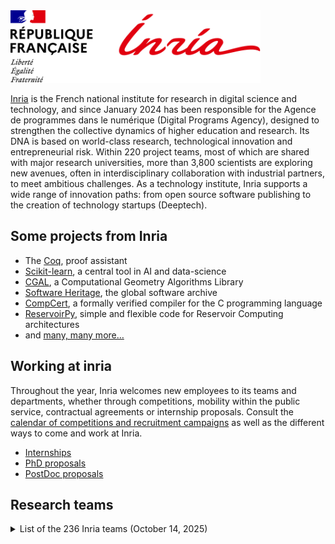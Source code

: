 <img src="https://raw.githubusercontent.com/INRIA/.github/main/profile/Inria.svg" width="400">

[Inria](https://www.inria.fr/en) is the French national institute for research in digital science and technology, and since January 2024 has been responsible for the Agence de programmes dans le numérique (Digital Programs Agency), designed to strengthen the collective dynamics of higher education and research. Its DNA is based on world-class research, technological innovation and entrepreneurial risk. Within 220 project teams, most of which are shared with major research universities, more than 3,800 scientists are exploring new avenues, often in interdisciplinary collaboration with industrial partners, to meet ambitious challenges. As a technology institute, Inria supports a wide range of innovation paths: from open source software publishing to the creation of technology startups (Deeptech). 

## Some projects from Inria

* The [Coq](https://coq.inria.fr/), proof assistant
* [Scikit-learn](https://scikit-learn.fondation-inria.fr/home/), a central tool in AI and data-science
* [CGAL](https://www.inria.fr/en/open-source-software-library-cgal-computational-geometry), a Computational Geometry Algorithms Library
* [Software Heritage](https://www.inria.fr/en/software-heritage-global-software-archive), the global software archive
* [CompCert](https://www.inria.fr/en/compcert-software-program-receives-prestigious-award), a formally verified compiler for the C programming language
* [ReservoirPy](https://github.com/reservoirpy/reservoirpy), simple and flexible code for Reservoir Computing architectures
* and [many, many more…](https://www.inria.fr/en/research-and-innovation)

## Working at inria

Throughout the year, Inria welcomes new employees to its teams and departments, whether through competitions, mobility within the public service, contractual agreements or internship proposals. Consult the [calendar of competitions and recruitment campaigns](https://www.inria.fr/en/latest-recruitment-news) as well as the different ways to come and work at Inria.

* [Internships](https://jobs.inria.fr/public/classic/en/offres?filtre=stage)
* [PhD proposals](https://jobs.inria.fr/public/classic/en/offres?filtre=doctorants)
* [PostDoc proposals](https://jobs.inria.fr/public/classic/en/offres?filtre=posts-doc)

## Research teams

<details>

<summary>List of the 236 Inria teams (October 14, 2025)</summary>

- [ABS](https://www.inria.fr/en/abs) - Algorithms - Biology - Structure
- [ACENTAURI](https://www.inria.fr/en/acentauri) - Artificial intelligence and efficient algorithms for autonomus robotics
- [ACUMES](https://www.inria.fr/en/acumes) - Analysis and Control of Unsteady Models for Engineering Sciences
- [AGORA](https://www.inria.fr/en/agora) - Wireless Networks for Digital Cities
- [AIO](https://www.inria.fr/en/aio) - Dependable Networking, Low-Power Wireless and Micro-Robotics
- [AIRSEA](https://www.inria.fr/en/airsea) - Mathematics and computing applied to oceanic and atmospheric flows
- [AISTROSIGHT](https://www.inria.fr/en/aistrosight) - Viewing neuron-astrocyte pharmacology through digital sciences
- [ALMANACH](https://www.inria.fr/en/almanach) - Automatic Language Modelling and Analysis & Computational Humanities
- [ALPINES](https://www.inria.fr/en/alpines) - Algorithms and parallel tools for integrated numerical simulations
- [ANANKE](https://www.inria.fr/en/ananke) - Analysis And Numerics of physical-Knowledge-based Estimation
- [ANGE](https://www.inria.fr/en/ange) - Numerical Analysis, Geophysics and Environment
- [ANGUS](https://www.inria.fr/en/angus) - Adaptive modelling and numerical simulations for governing equations with underlying structures
- [ANTIQUE](https://www.inria.fr/en/antique) - Static Analysis by Abstract Interpretation
- [ARAMIS](https://www.inria.fr/en/aramis) - Algorithms, models and methods for images and signals of the human brain
- [ARCHES](https://www.inria.fr/en/arches) - AI Research for Climate Change and Environmental Sustainability
- [ARGO](https://www.inria.fr/en/argo) - Learning, graphs and distributed optimization
- [AROMATH](https://www.inria.fr/en/aromath) - AlgebRa, geOmetry, Modeling and AlgoriTHms
- [ARTISHAU](https://www.inria.fr/en/artishau) - ARTificial Intelligence: Security, trutHfulness, and AUdit
- [ASCII](https://www.inria.fr/en/ascii) - Analysis of Stochastic Cooperative Intelligent Interactions
- [ASTRA](https://www.inria.fr/en/astra) - Automated and Safe TRAnsportation systems
- [ASTRAL](https://www.inria.fr/en/astral) - Advanced StatisTical infeRence And controL
- [ATLANTIS](https://www.inria.fr/en/atlantis) - modeling and numerical methods for computATionaL wave-mAtter iNteracTIons at the nanoScale
- [AUCTUS](https://www.inria.fr/en/auctus) - Robots for Humans at work
- [AVALON](https://www.inria.fr/en/avalon) - Algorithms and Software Architectures for Distributed and HPC Platforms
- [AVIZ](https://www.inria.fr/en/aviz) - Analysis and VIsualiZation
- [BENAGIL](https://www.inria.fr/en/benagil) - Efficient and safe distributed systems
- [BIOTIC](https://www.inria.fr/en/biotic) - Computational and Theoretical Biology
- [BIOVISION](https://www.inria.fr/en/biovision) - Biologically plausible Integrative mOdels of the Visual system : towards synergIstic Solutions for visually-Impaired people and artificial visiON
- [BIVWAC](https://www.inria.fr/en/bivwac) - Building Immersive Visualizations for Welfare, Awareness, and Comprehension
- [BONUS](https://www.inria.fr/en/bonus) - Big Optimization aNd Ultra-Scale Computing
- [BOOST](https://www.inria.fr/en/boost) - Bio-informed mOnitoring & Optimization for enhanced Sport & healTh
- [BOREAL](https://www.inria.fr/en/boreal) - Knowledge Representation and Rule-Based Languages for Reasoning on Data
- [CAGE](https://www.inria.fr/en/cage) - Control and Geometry
- [CAGIRE](https://www.inria.fr/en/cagire) - Computational AGility for internal flows sImulations and compaRisons with Experiments
- [CALISTO](https://www.inria.fr/en/calisto) - Stochastic Approaches for Complex Flows and Environment
- [CAMBIUM](https://www.inria.fr/en/cambium) - Programming languages: type systems, concurrency, proofs of programs
- [CAMIN](https://www.inria.fr/en/camin) - Control of Artificial Movement & Intuitive Neuroprosthesis
- [CAMUS](https://www.inria.fr/en/camus) - Compilation for multi-processor and multi-core architectures
- [CANARI](https://www.inria.fr/en/canari) - Cryptography ANalysis and ARIthmetic
- [CAPSULE](https://www.inria.fr/en/capsule) - Applied Cryptography and Implementation Security
- [CARAMBA](https://www.inria.fr/en/caramba) - Cryptology, arithmetic : algebraic methods for better algorithms
- [CARDAMOM](https://www.inria.fr/en/cardamom) - Certified Adaptive discRete moDels for robust simulAtions of CoMplex flOws with Moving fronts
- [CARMEN](https://www.inria.fr/en/carmen) - Modélisation et calculs pour l'électrophysiologie cardiaque
- [CASCADE](https://www.inria.fr/en/cascade) - Construction and Analysis of Systems for Confidentiality and Authenticity of Data and Entities
- [CASH](https://www.inria.fr/en/cash) - Compilation and Analyses for Software and Hardware
- [CASTING](https://www.inria.fr/en/casting) - Cancer dynAmicS, adapTation and modelING
- [CASTOR](https://www.inria.fr/en/castor) - Control for plAsma inSTability, Optimization and model Reduction
- [CEDAR](https://www.inria.fr/en/cedar) - Rich Data Exploration at Cloud Scale
- [CELESTE](https://www.inria.fr/en/celeste) - mathematical statistics and learning
- [CHROMA](https://www.inria.fr/en/chroma) - Cooperative and Human-aware Robot Navigation in Dynamic Environments
- [COMBO](https://www.inria.fr/en/combo) - Computer and Biomechanics –> Out-of-the-Lab
- [COMETE](https://www.inria.fr/en/comete) - Privacy, Fairness and Robustness in Information Management
- [COMMEDIA](https://www.inria.fr/en/commedia) - Computational mathematics for bio-medical applications
- [COMPACT](https://www.inria.fr/en/compact) - COMPression of mAssively produCed visual daTa
- [COMPO](https://www.inria.fr/en/compo) - COMPutational pharmacology and clinical Oncology
- [CONCACE](https://www.inria.fr/en/concace) - Numerical and Parallel Composability for High Performance Computing
- [CONVECS](https://www.inria.fr/en/convecs) - Construction of verified concurrent systems
- [COPHY](https://www.inria.fr/en/cophy) - Computation, Cognition and Neurophysiology
- [CORSE](https://www.inria.fr/en/corse) - Compiler Optimization and Run-time SystEms
- [COSMIQ](https://www.inria.fr/en/cosmiq) - Code-based Cryptology, Symmetric Cryptology and Quantum Information
- [CRAFT](https://www.inria.fr/en/craft) - Computational design and fabRicAtion of FuncTional artefacts
- [CRONOS](https://www.inria.fr/en/cronos) - Computational modelling of brain dynamical networks
- [CTRL-A](https://www.inria.fr/en/ctrl) - Control for safe Autonomic computing systems
- [D-DAL](https://www.inria.fr/en/d-dal) - Data : Dynamics Algorithmics and Logics
- [DANCE](https://www.inria.fr/en/dance) - Dynamics and Control of Networks
- [DATAMOVE](https://www.inria.fr/en/datamove) - Data Aware Large Scale Computing
- [DATASHAPE](https://www.inria.fr/en/datashape) - Understanding the shape of data
- [DATAVERS](https://www.inria.fr/en/datavers) - From health Data universe to advances in statistical learning
- [DEDUCTEAM](https://www.inria.fr/en/deducteam) - DEDUCTEAM
- [DEFROST](https://www.inria.fr/en/defrost) - DEFormable Robotics SofTware
- [DEVINE](https://www.inria.fr/index%2ephp/en/devine) - DEpendable distributed systems: formal VerificatIoN made Efficient
- [DIANA](https://www.inria.fr/en/diana) - Design, Implementation and Analysis of Networking Architectures
- [DISCO](https://www.inria.fr/en/disco) - Dynamical Interconnected Systems: Control and Optimization
- [DIVERSE](https://www.inria.fr/en/diverse) - Diversity-centric Software Engineering
- [EDGE](https://www.inria.fr/en/edge) - Extended formulations and Decomposition for Generic optimization problems
- [ELAN](https://www.inria.fr/en/elan) - modELing the Appearance of Nonlinear phenomena
- [EMERAUDE](https://www.inria.fr/en/emeraude) - EMbEdded pRogrammable AUDio systEms
- [EMPENN](https://www.inria.fr/en/empenn) - Neuroimaging: methods and applications
- [EPICURE](https://www.inria.fr/index%2ephp/en/epicure) - Semantic analysis and compilation for secure execution environments
- [EPIMETHEE](https://www.inria.fr/en/epimethee) - Experimental and computational approaches to probe the mind of insects
- [EPIONE](https://www.inria.fr/en/epione) - E-Patient: Images, Data & MOdels for e-MediciNE
- [ERABLE](https://www.inria.fr/en/erable) - European Research team in Algorithms and Biology, formaL and Experimental
- [ERMINE](https://www.inria.fr/en/ermine) - Measuring and Managing Network operation and economics
- [EVERGREEN](https://www.inria.fr/en/evergreen) - Earth obserVation and machine lEarning foR aGRo-Environmental challENges
- [EVREF](https://www.inria.fr/en/evref) - Reflective Evolution of Ever-running Software Systems
- [EX-SITU](https://www.inria.fr/en/ex-situ) - Extreme Situated Interaction
- [FACTAS](https://www.inria.fr/en/factas) - Functional Analysis for ConcepTion and Assessment of Systems
- [FAIRPLAY](https://www.inria.fr/en/fairplay) - Coopetitive AI: Fairness, Privacy, Incentives
- [FLOWERS](https://www.inria.fr/en/flowers) - FLOW in Exploration, leaRning, and diScovery
- [GALLINETTE](https://www.inria.fr/index%2ephp/en/gallinette) - Gallinette: developing a new generation of proof assistants
- [GAMBLE](https://www.inria.fr/en/gamble) - Geometric Algorithms & Models Beyond the Linear & Euclidean realm
- [GAMMAO](https://www.inria.fr/en/gammao) - Adaptive Mesh Generation and Advanced Numerical Methods
- [GENSCALE](https://www.inria.fr/index%2ephp/en/genscale) - Algorithms for Genomic Data: Scalability, Precision and Sustainability
- [GEOMERIX](https://www.inria.fr/en/geomerix) - Geometry-driven Numerics
- [GHOST](https://www.inria.fr/en/ghost) - Games, Mathematical Optimization, and Stochastic Systems
- [GRAPHDECO](https://www.inria.fr/en/graphdeco) - GRAPHics and DEsign with hEterogeneous COntent
- [GREENOWL](https://www.inria.fr/en/greenowl) - Generating RENewable resources by Optimisation of Water Living microorganisms
- [HEKA](https://www.inria.fr/en/heka) - Health data- and model- driven approaches for Knowledge Acquisition
- [HEPHAISTOS](https://www.inria.fr/en/hephaistos) - HExapode, PHysiology, AssISTance and RobOtics
- [HUCEBOT](https://www.inria.fr/en/hucebot) - HUman CEntered roBOTics
- [HYCOMES](https://www.inria.fr/en/hycomes) - Modélisation hybride & conception par contrats pour les systèmes embarqués multi-physiques
- [I4S](https://www.inria.fr/index%2ephp/en/i4s) - Inference for Intelligent Instrumented InfraStructures
- [IDEFIX](https://www.inria.fr/en/idefix) - Inversion of Differential Equations For Imaging and physiX
- [ILDA](https://www.inria.fr/en/ilda) - Interacting with Large Data
- [INBIO](https://www.inria.fr/en/inbio) - Experimental and Computational Methods for Modeling Cellular Processes
- [INOCS](https://www.inria.fr/en/inocs) - INtegrated Optimization with Complex Structure
- [IROKO](https://www.inria.fr/en/iroko) - Data Driven Environmental Sciences
- [KAIROS](https://www.inria.fr/en/kairos) - Multiform Logical Time for Formal Cyber-Physical System Design
- [KERDATA](https://www.inria.fr/en/kerdata) - Enabling the Edge-Cloud-HPC Data Continuum
- [KOPERNIC](https://www.inria.fr/en/kopernic) - Keeping worst case reasoning for different criticalities
- [KRAKOS](https://www.inria.fr/index%2ephp/en/krakos) - Design of performance, robust, secure, flexible, and energy-efficient system software
- [LACODAM](https://www.inria.fr/en/lacodam) - Large scale Collaborative Data Mining
- [LARSEN](https://www.inria.fr/en/larsen) - Lifelong Autonomy and interaction skills for Robots in a Sensing ENvironment
- [LEMON](https://www.inria.fr/en/lemon) - Littoral Environment: M0dels and Numerics
- [LIFEWARE](https://www.inria.fr/en/lifeware) - Computational systems biology and optimization
- [LINKMEDIA](https://www.inria.fr/en/linkmedia) - Creating and exploiting explicit links between multimedia fragments
- [LINKS](https://www.inria.fr/en/links) - Linking Dynamic Data
- [LOKI](https://www.inria.fr/en/loki) - Technology & Knowledge for Interaction
- [LORELEY](https://www.inria.fr/en/loreley) - Large Scale Trustworthy Distributed Collaborative Systems
- [MAASAI](https://www.inria.fr/en/maasai) - Models and Algorithms for Artificial Intelligence
- [MACARON](https://www.inria.fr/en/macaron) - MAChine leARning for Optimized Numerical methods
- [MACBES](https://www.inria.fr/en/macbes) - Modelling And Control of Biological and Ecological Systems
- [MADMAX](https://www.inria.fr/en/madmax) - Moore, Amdahl, Dennard to their MAXimum
- [MAGELLAN](https://www.inria.fr/en/magellan) - Reliable and Responsible Decentralized Computing Infrastructures
- [MAGNET](https://www.inria.fr/en/magnet) - Machine Learning in Information Networks
- [MAKUTU](https://www.inria.fr/en/makutu) - Experimental-based modeling and simulation of wave propagation to characterize geophysical and heliophysical media and to design complex objects
- [MALICE](https://www.inria.fr/en/malice) - MAchine Learning with Integration of surfaCe Engineering knowledge: Theory and Algorithms
- [MALT](https://www.inria.fr/en/malt) - MAchine Learning with Temporal Constraints
- [MANAO](https://www.inria.fr/en/manao) - Melting the frontiers between Light, Shape and Matter
- [MARACAS](https://www.inria.fr/en/maracas) - Models and Algorithms for Reliable Communication Systems
- [MARIANNE](https://www.inria.fr/en/marianne) - Models and data for computational argumentatIon in natural language
- [MATHERIALS](https://www.inria.fr/en/matherials) - MATHematics for MatERIALS
- [MATHEXP](https://www.inria.fr/en/mathexp) - Computer algebra, experimental mathematics, and interactions
- [MATHNET](https://www.inria.fr/en/mathnet) - Probability and Dynamics of Geometric Networks
- [MATHNEURO](https://www.inria.fr/en/mathneuro) - Mathematics for Neuroscience
- [MAVERICK](https://www.inria.fr/en/maverick) - Models and Algorithms for Visualization and Rendering
- [MEGAVOLT](https://www.inria.fr/en/megavolt) - MachinE learninG And eVOLution equaTions
- [MEMPHIS](https://www.inria.fr/en/memphis) - Modeling Enablers for Multi-PHysics and InteractionS
- [MERGE](https://www.inria.fr/en/merge) - Mathematics for Evolution, Reproduction, Growth and Emergence
- [MFX](https://www.inria.fr/en/mfx) - Matter from Graphics
- [MICROCOSME](https://www.inria.fr/en/microcosme) - Analysis, engineering, and control of microorganisms
- [MIMESIS](https://www.inria.fr/en/mimesis) - Computational Anatomy and Simulation for Medicine
- [MIMOVE](https://www.inria.fr/en/mimove) - Middleware on the Move
- [MIND](https://www.inria.fr/en/mind) - Models and Inference for Neuroimaging Data
- [MINGUS](https://www.inria.fr/en/mingus) - MultI-scale Numerical Geometric Schemes
- [MNEMOSYNE](https://www.inria.fr/en/mnemosyne) - Mnemonic Synergy
- [MOCQUA](https://www.inria.fr/en/mocqua) - Designing the Future of Computational Models
- [MOEX](https://www.inria.fr/en/moex) - Evolving Knowledge
- [MOKAPLAN](https://www.inria.fr/en/mokaplan) - Advances in Numerical Calculus of Variations
- [MONC](https://www.inria.fr/en/monc) - Mathematical modeling for Oncology
- [MORPHEO](https://www.inria.fr/en/morpheo) - Capture and Analysis of Shapes in Motion
- [MOSAIC](https://www.inria.fr/en/mosaic) - MOrphogenesis Simulation and Analysis In siliCo
- [MULTISPEECH](https://www.inria.fr/en/multispeech) - Multimodal Speech in Interaction
- [MUSCA](https://www.inria.fr/en/musca) - MUltiSCAle population dynamics for physiological systems
- [MUSCLEES](https://www.inria.fr/en/musclees) - Mathematical Understanding across Scales of Complex Living Ecosystems with Emerging Structures
- [MUSICS](https://www.inria.fr/en/musics) - MUltiScale Interacting Cell Systems
- [NECTARINE](https://www.inria.fr/en/nectarine) - Neurmodulation using pharmacological and digital medicines
- [NEO](https://www.inria.fr/en/neo) - Network Engineering and Operations
- [NERV](https://www.inria.fr/en/nerv) - Systems neuroengineering to model and interface brain networks
- [OCKHAM](https://www.inria.fr/en/ockham) - Optimization, pHysical Knowledge, Algorithms and Models
- [ODYSSEY](https://www.inria.fr/en/odyssey) - Ocean DYnamicS obSErvation analYsis
- [OLAS](https://www.inria.fr/en/olas) - Operational, Logical, and Algebraic foundations for Software systems
- [OPIS](https://www.inria.fr/en/opis) - OPtImization for large Scale biomedical data
- [OURAGAN](https://www.inria.fr/en/ouragan) - Tools for resolutions in algebra, geometry and their applications
- [PACAP](https://www.inria.fr/en/pacap) - Pushing Architecture and Compilation for Application Performance
- [PARADYSE](https://www.inria.fr/en/paradyse) - PARticles And DYnamical SystEms
- [PARKAS](https://www.inria.fr/en/parkas) - Synchronous Kahn parallelism
- [PARMA](https://www.inria.fr/en/parma) - Particle methods using Monge-Ampère
- [PARTOUT](https://www.inria.fr/en/partout) - Proof Automation and RepresenTation: a fOundation of compUtation and deducTion
- [PASCALINE](https://www.inria.fr/en/pascaline) - Computer Arithmetic, Computer Algebra and Formal Verification
- [PASTA](https://www.inria.fr/en/pasta) - Space-time random processes and applications
- [PESTO](https://www.inria.fr/en/pesto) - Proof techniques for security protocols
- [PETRUS](https://www.inria.fr/en/petrus) - PErsonal & TRUSted cloud
- [PETSCRAFT](https://www.inria.fr/en/petscraft) - Crafting Explicable and Efficient Privacy-Enhancing Technologies
- [PHIQUS](https://www.inria.fr/en/phiqus) - Computational, Distributed and Simulation problems in Quantum Science
- [PICUBE](https://www.inria.fr/en/picube) - Proof assistants at the heart of mathematical reasoning
- [PIRAT](https://www.inria.fr/en/pirat) - Protection of Information and Resistance to ATtacks
- [PLATON](https://www.inria.fr/en/platon) - Uncertainty Quantification in Scientific Computing and Engineering
- [PLEIADE](https://www.inria.fr/en/pleiade) - Patterns of diversity and networks of function
- [POEMS](https://www.inria.fr/en/poems) - Wave propagation: mathematical analysis and simulation
- [POLARIS](https://www.inria.fr/en/polaris) - Performance analysis and Optimization of LARge Infrastructures and Systems
- [POTIOC](https://www.inria.fr/en/potioc) - Novel Multimodal Interactions for a Stimulating User Experience
- [PREMEDICAL](https://www.inria.fr/en/premedical) - Precision Medicine by Data Integration and Causal Learning
- [PRIVATICS](https://www.inria.fr/en/privatics) - Privacy Models, Architectures and Tools for the Information Society
- [QINFO](https://www.inria.fr/en/qinfo) - Optimal Information Processing with Quantum Devices
- [QUACS](https://www.inria.fr/en/quacs) - Quantum Computation Structures
- [QUANTIC](https://www.inria.fr/en/quantic) - QUANTum Information Circuits
- [QURIOSITY](https://www.inria.fr/en/quriosity) - Quantum Information Processing and Communication
- [RAINBOW](https://www.inria.fr/en/rainbow) - Sensor-based Robotics and Human Interaction
- [RANDOPT](https://www.inria.fr/index%2ephp/en/randopt) - Randomized Optimization
- [RAPSODI](https://www.inria.fr/index%2ephp/en/rapsodi) - Reliable numerical approximations of dissipative systems
- [RESIST](https://www.inria.fr/en/resist) - Resilience and elasticity for security and scalability of dynamic networked systems
- [ROBOTLEARN](https://www.inria.fr/en/robotlearn) - Learning, perception and control for social robots
- [ROMA](https://www.inria.fr/en/roma) - Optimisation des ressources : modèles, algorithmes et ordonnancement
- [SAIRPICO](https://www.inria.fr/en/sairpico) - Space-time imaging, artificial intelligence and computing for cellular and chemical biology
- [SCOOL](https://www.inria.fr/en/scool) - Sequential decision making under uncertainty problem
- [SEAMLESS](https://www.inria.fr/en/seamless) - Seamless interaction and collaboration through the reality-virtuality continuum
- [SEMIS](https://www.inria.fr/en/semis) - Sciences, Environments, Information, Societies
- [SERENA](https://www.inria.fr/en/serena) - Simulation for the Environment: Reliable and Efficient Numerical Algorithms
- [SIERRA](https://www.inria.fr/en/sierra) - Machine Learning and Optimisation
- [SIMBA](https://www.inria.fr/en/simba) - Statistical Inference and Modeling for Biological Applications
- [SIMBIOTX](https://www.inria.fr/en/simbiotx) - SImulations in Medicine, BIOtechnology and ToXicology of multicellular systems
- [SIMSMART](https://www.inria.fr/en/simsmart) - SIMulating Stochastic Models with pARTicles
- [SISTM](https://www.inria.fr/en/sistm) - Statistics In System biology and Translational Medicine
- [SODA](https://www.inria.fr/en/soda) - Computational and mathematical methods to understand health and society with data
- [SPADES](https://www.inria.fr/en/spades) - Sound Programming of Adaptive Dependable Embedded Systems
- [SPHINX](https://www.inria.fr/en/sphinx) - Heterogeneous Systems: Inverse Problems, Control and Stabilization, Simulation
- [SPIRALS](https://www.inria.fr/en/spirals) - Self-adaptation for distributed services and large software systems
- [SPLITS](https://www.inria.fr/en/splits) - Secure Programming Languages & Tools for Security
- [STACK](https://www.inria.fr/en/stack) - Software Stack for Massively Geo-Distributed Infrastructures
- [STAMP](https://www.inria.fr/en/stamp) - Safety Techniques based on Formalized Mathematical Proofs
- [STARS](https://www.inria.fr/en/stars) - Spatio-Temporal Activity Recognition of Social interactions
- [STATIFY](https://www.inria.fr/en/statify) - Bayesian and extreme value statistical models for structured and high dimensional data
- [STEEP](https://www.inria.fr/en/steep) - Sustainability transition, environment, economy and local policy
- [STORM](https://www.inria.fr/en/storm) - STatic Optimizations, Runtime Methods
- [SUSHI](https://www.inria.fr/en/sushi) - SecUrity at the Software-Hardware Interface
- [SYCOMORES](https://www.inria.fr/en/sycomores) - Symbolic analysis and Component-based design for Modular Real-Time Embedded Systems
- [TADAAM](https://www.inria.fr/en/tadaam) - Topology-aware system-scale data management for high-performance computing
- [TANGRAM](https://www.inria.fr/en/tangram) - Visual Registration with Physically Coherent Models
- [TARAN](https://www.inria.fr/en/taran) - Domain-Specific Computers in the Post Moore’s Law Era
- [TAU](https://www.inria.fr/en/tau) - TAckling the Underspecified
- [THOTH](https://www.inria.fr/en/thoth) - Learning visual models from large-scale data
- [TITANE](https://www.inria.fr/en/titane) - Geometric Modeling of 3D Environments
- [TOCCATA](https://www.inria.fr/en/toccata) - Certified Programs, Certified Tools, Certified Floating-Point Computations
- [TOPAL](https://www.inria.fr/en/topal) - Tools and Optimization for high Performance Applications and Learning
- [TRIBE](https://www.inria.fr/en/tribe) - inTeRnet BEyond the usual
- [TRIPOP](https://www.inria.fr/en/tripop) - Modeling, Simulation and Control of Nonsmooth Dynamical Systems
- [TROPICAL](https://www.inria.fr/en/tropical) - Tropical methods: structures, algorithms and interactions
- [TYREX](https://www.inria.fr/en/tyrex) - Types and Reasoning for the Web
- [VALDA](https://www.inria.fr/en/valda) - Value from Data
- [VALSE](https://www.inria.fr/en/valse) - Finite-time control and estimation for distributed systems
- [VIRTUS](https://www.inria.fr/en/virtus) - The VIrtual Us
- [WHISPER](https://www.inria.fr/en/whisper) - Well Honed Infrastructure Software for Programming Environments and Runtimes
- [WIDE](https://www.inria.fr/en/wide) - the World Is Distributed Exploring the tension between scale and coordination
- [WILLOW](https://www.inria.fr/en/willow) - Embodied computer vision
- [WIMMICS](https://www.inria.fr/en/wimmics) - Web-Instrumented huMan-Machine Interactions, Communities and Semantics
</details>

